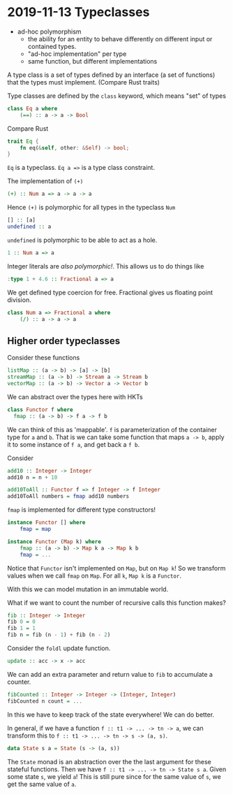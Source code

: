# 2019-11-13 Typeclasses

* ad-hoc polymorphism
  * the ability for an entity to behave differently on different input or contained types.
  * "ad-hoc implementation" per type
  * same function, but different implementations


A type class is a set of types defined by an interface (a set of functions) that the types must implement. (Compare Rust traits)


Type classes are defined by the `class` keyword, which means "set" of types

```haskell
class Eq a where
    (==) :: a -> a -> Bool
```

Compare Rust
```rust
trait Eq {
    fn eq(&self, other: &Self) -> bool;
}
```

`Eq` is a typeclass. `Eq a =>` is a type class constraint.


The implementation of `(+)` 
```haskell
(+) :: Num a => a -> a -> a
```

Hence `(+)` is polymorphic for all types in the typeclass `Num`

```haskell
[] :: [a]
undefined :: a
```

`undefined` is polymorphic to be able to act as a hole.

```haskell
1 :: Num a => a
```
Integer literals are *also polymorphic!*.  This allows us to do things like

```haskell
:type 1 + 4.6 :: Fractional a => a
```

We get defined type coercion for free. Fractional gives us floating point division.

```haskell
class Num a => Fractional a where
    (/) :: a -> a -> a
```

## Higher order typeclasses
Consider these functions

```haskell
listMap :: (a -> b) -> [a] -> [b]
streamMap :: (a -> b) -> Stream a -> Stream b 
vectorMap :: (a -> b) -> Vector a -> Vector b
```
We can abstract over the types here with HKTs

```haskell
class Functor f where
  fmap :: (a -> b) -> f a -> f b
```

We can think of this as 'mappable'. `f` is parameterization of the container type for `a` and `b`. That is we can take some function that maps `a -> b`, apply it to some instance of `f a`, and get back a `f b`.

Consider

```haskell
add10 :: Integer -> Integer
add10 n = n + 10

add10ToAll :: Functor f => f Integer -> f Integer
add10ToAll numbers = fmap add10 numbers
```

`fmap` is implemented for different type constructors!


```haskell
instance Functor [] where
    fmap = map

instance Functor (Map k) where
    fmap :: (a -> b) -> Map k a -> Map k b
    fmap = ...
```

Notice that `Functor` isn't implemented on `Map`, but on `Map k`! So we transform values when we call `fmap` on `Map`. For all `k`, `Map k` is a `Functor`. 

With this we can model mutation in an immutable world.

What if we want to count the number of recursive calls this function makes?

```haskell
fib :: Integer -> Integer
fib 0 = 0
fib 1 = 1
fib n = fib (n - 1) + fib (n - 2)
```

Consider the `foldl` update function.

```haskell
update :: acc -> x -> acc
```

We can add an extra parameter and return value to `fib` to accumulate a counter.

```haskell
fibCounted :: Integer -> Integer -> (Integer, Integer)
fibCounted n count = ...
```

In this we have to keep track of the state everywhere! We can do better. 

In general, if we have a function `f :: t1 -> ... -> tn -> a`, we can transform this to `f :: t1 -> ... -> tn -> s -> (a, s)`.

```haskell
data State s a = State (s -> (a, s))
```

The `State` monad is an abstraction over the the last argument for these stateful functions. Then we have `f :: t1 -> ... -> tn -> State s a`. Given some state `s`, we yield `a`! This is still pure since for the same value of `s`, we get the same value of `a`. 